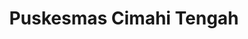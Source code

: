 ---
title: Puskesmas Cimahi Tengah
description: Menu untuk mengakses portal informasi dan layanan dari Puskesmas Cimahi Tengah.
navigation:
  icon: i-lucide-plus-circle
  order: 30
seo:
  title: Layanan Puskesmas Cimahi Tengah
  description: Akses cepat informasi pendaftaran, jadwal layanan, dan kontak Puskesmas Cimahi Tengah melalui Wa Mantap.
links: []
---